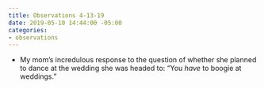 ```yaml
---
title: Observations 4-13-19
date: 2019-05-10 14:44:00 -05:00
categories:
- observations
---
```


- My mom’s incredulous response to the question of whether she planned to dance at the wedding she was headed to: “You *have* to boogie at weddings.”